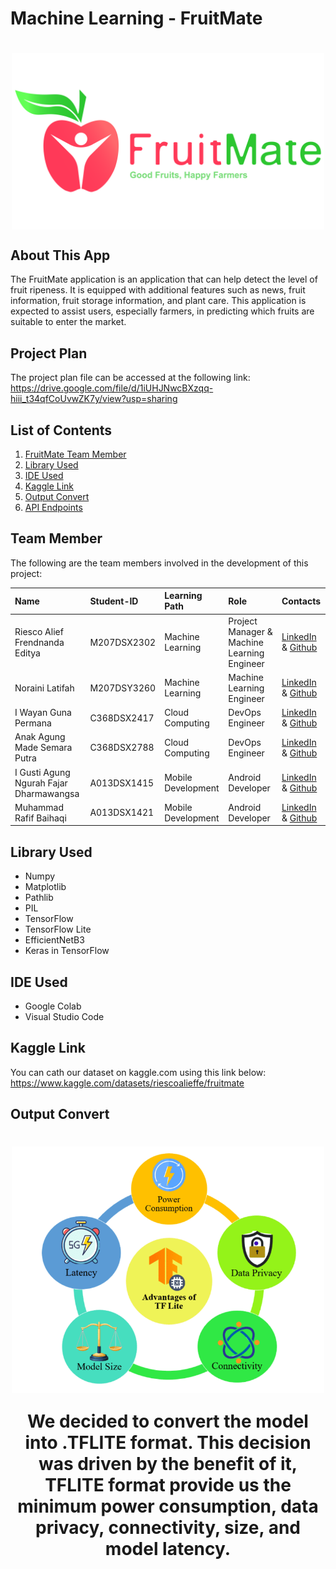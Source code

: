 # Machine Learning - FruitMate

<h1 align="center">
  <img align="center" src="assets/logo.png"  width="500"></img>

## About This App
The FruitMate application is an application that can help detect the level of fruit ripeness. It is equipped with additional features such as news, fruit information, fruit storage information, and plant care. This application is expected to assist users, especially farmers, in predicting which fruits are suitable to enter the market.

## Project Plan
The project plan file can be accessed at the following link: https://drive.google.com/file/d/1iUHJNwcBXzqq-hiii_t34qfCoUvwZK7y/view?usp=sharing

## List of Contents

1. [FruitMate Team Member](#team-member)
2. [Library Used](#library-used)
3. [IDE Used](#ide-used)
4. [Kaggle Link](#kaggle-link)
5. [Output Convert](#output-convert)
6. [API Endpoints](#api-enspoints)

## Team Member

The following are the team members involved in the development of this project:

| Name                                    | Student-ID  | Learning Path      | Role                                        | Contacts                                                                                                                  |
| :-------------------------------------- | :---------- | :----------------- | :------------------------------------------ | :------------------------------------------------------------------------------------------------------------------------ |
| Riesco Alief Frendnanda Editya          | M207DSX2302 | Machine Learning   | Project Manager & Machine Learning Engineer | [LinkedIn](https://www.linkedin.com/in/riesco-alief-frendnanda-editya-a65929244/) & [Github](https://github.com/riszt892) |
| Noraini Latifah                         | M207DSY3260 | Machine Learning   | Machine Learning Engineer                   | [LinkedIn](https://www.linkedin.com/in/norainilatifah/) & [Github](https://github.com/Noraini09)                          |
| I Wayan Guna Permana                    | C368DSX2417 | Cloud Computing    | DevOps Engineer                             | [LinkedIn](https://www.linkedin.com/in/i-wayan-guna-permana/) & [Github](https://github.com/gunapermana)                  |
| Anak Agung Made Semara Putra            | C368DSX2788 | Cloud Computing    | DevOps Engineer                             | [LinkedIn](https://www.linkedin.com/in/gungwahada1/) & [Github](https://github.com/Gungwahada1)                           |
| I Gusti Agung Ngurah Fajar Dharmawangsa | A013DSX1415 | Mobile Development | Android Developer                           | [LinkedIn](https://www.linkedin.com/in/ngurahfajar/) & [Github](https://github.com/NgurahFajar)                           |
| Muhammad Rafif Baihaqi                  | A013DSX1421 | Mobile Development | Android Developer                           | [LinkedIn](https://www.linkedin.com/in/muhammad-rafif-baihaqi-198b56226/) & [Github](https://github.com/Raff-28)          |

## Library Used

- Numpy
- Matplotlib
- Pathlib
- PIL
- TensorFlow
- TensorFlow Lite
- EfficientNetB3
- Keras in TensorFlow

## IDE Used

- Google Colab
- Visual Studio Code

## Kaggle Link

You can cath our dataset on kaggle.com using this link below:
https://www.kaggle.com/datasets/riescoalieffe/fruitmate

## Output Convert
<h1 align="center">
  <img align="center" src="assets/tflite_logo.png"  width="500"></img>

We decided to convert the model into .TFLITE format. This decision was driven by the benefit of it, TFLITE format provide us the minimum power consumption, data privacy, connectivity, size, and model latency.
